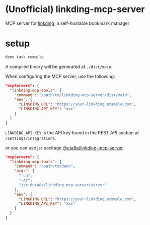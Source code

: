 # (Unofficial) linkding-mcp-server

MCP server for [linkding](https://linkding.link/), a self-hostable bookmark
manager

# setup

```bash
deno task compile
```

A compiled binary will be generated at `./dist/main`.

When configuring the MCP server, use the following:

```json
"mcpServers": {
  "linkding-mcp-tools": {
    "command": "/path/to/linkding-mcp-server/dist/main",
    "env": {
      "LINKDING_URL": "https://your-linkding.example.com",
      "LINKDING_API_KEY": "xxx"
    }
  }
}
```

`LINKDING_API_KEY` is the API key found in the REST API section at
`/settings/integrations`.

or you can use jsr package
[@uta8a/linkding-mcp-server](https://jsr.io/@uta8a/linkding-mcp-server).

```json
"mcpServers": {
  "linkding-mcp-tools": {
    "command": "/path/to/deno",
    "args": [
      "run",
      "-Ar",
      "jsr:@uta8a/linkding-mcp-server/server"
    ],
    "env": {
      "LINKDING_URL": "https://your-linkding.example.com",
      "LINKDING_API_KEY": "xxx"
    }
  }
}
```
